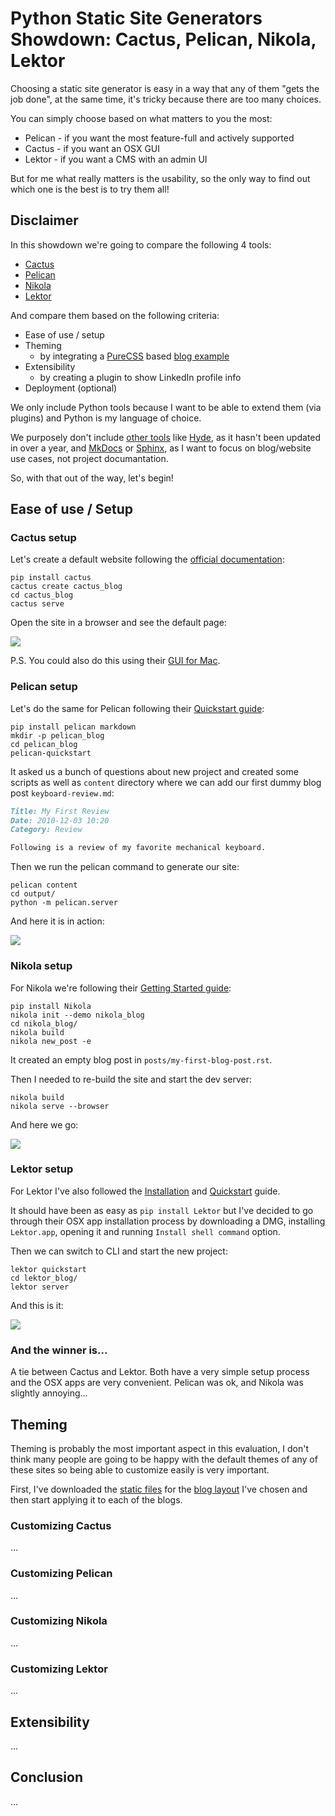 # Python Static Site Generators Showdown: Cactus, Pelican, Nikola, Lektor

Choosing a static site generator is easy in a way that any of them "gets the job done", 
at the same time, it's tricky because there are too many choices.
  
You can simply choose based on what matters to you the most:

* Pelican - if you want the most feature-full and actively supported
* Cactus - if you want an OSX GUI
* Lektor - if you want a CMS with an admin UI
 
But for me what really matters is the usability, so the only way to find out which one is the best is to try them all!

## Disclaimer

In this showdown we're going to compare the following 4 tools:

* [Cactus](https://github.com/eudicots/Cactus)
* [Pelican](https://github.com/getpelican/pelican)
* [Nikola](https://github.com/getnikola/nikola)
* [Lektor](https://github.com/lektor/lektor)

And compare them based on the following criteria:

* Ease of use / setup
* Theming
  * by integrating a [PureCSS](https://purecss.io/) based [blog example](https://purecss.io/layouts/blog/)
* Extensibility
  * by creating a plugin to show LinkedIn profile info
* Deployment (optional)
  
We only include Python tools because I want to be able to extend them (via plugins) and Python is my language of choice.

We purposely don't include [other tools](https://www.staticgen.com/) like [Hyde](http://hyde.github.io/), 
as it hasn't been updated in over a year, and [MkDocs](http://www.mkdocs.org/) or [Sphinx](http://www.sphinx-doc.org/), 
as I want to focus on blog/website use cases, not project documantation.

So, with that out of the way, let's begin!

## Ease of use / Setup

### Cactus setup

Let's create a default website following the [official documentation](https://github.com/eudicots/Cactus):

```commandline
pip install cactus
cactus create cactus_blog
cd cactus_blog
cactus serve
```

Open the site in a browser and see the default page:

![](https://www.evernote.com/l/AHRHrZvl5ANHZJyselR2vJ1iYyDTfRnuwH8B/image.png)

P.S. You could also do this using their [GUI for Mac](http://www.cactusformac.com/).

### Pelican setup

Let's do the same for Pelican following their [Quickstart guide](http://docs.getpelican.com/en/stable/quickstart.html):

```commandline
pip install pelican markdown
mkdir -p pelican_blog
cd pelican_blog
pelican-quickstart
```

It asked us a bunch of questions about new project and created some scripts 
as well as `content` directory where we can add our first dummy blog post `keyboard-review.md`:

```markdown
Title: My First Review
Date: 2010-12-03 10:20
Category: Review

Following is a review of my favorite mechanical keyboard.
```

Then we run the pelican command to generate our site:

```commandline
pelican content
cd output/
python -m pelican.server
```

And here it is in action:

![](https://www.evernote.com/l/AHQL3puW6V5BNLpTAvh7ojbYGAq3Y-56qGgB/image.png)

### Nikola setup

For Nikola we're following their [Getting Started guide](https://getnikola.com/getting-started.html):

```commandline
pip install Nikola
nikola init --demo nikola_blog
cd nikola_blog/
nikola build
nikola new_post -e
```

It created an empty blog post in `posts/my-first-blog-post.rst`.

Then I needed to re-build the site and start the dev server:

```commandline
nikola build
nikola serve --browser
```

And here we go:

![](https://www.evernote.com/l/AHRBbajZgrxIHLOazVcfjJKIafbAl0gczegB/image.png)

### Lektor setup

For Lektor I've also followed the [Installation](https://www.getlektor.com/docs/installation/) and [Quickstart](https://www.getlektor.com/docs/quickstart/) guide.

It should have been as easy as `pip install Lektor` but I've decided to go through their OSX app installation process 
by downloading a DMG, installing `Lektor.app`, opening it and running `Install shell command` option.

Then we can switch to CLI and start the new project:

```commandline
lektor quickstart
cd lektor_blog/
lektor server
```

And this is it:

![](https://www.evernote.com/l/AHQQAqgYz_ZGK4bLvCOrOmwmrI89q4JfQMgB/image.png)

### And the winner is...

A tie between Cactus and Lektor. 
Both have a very simple setup process and the OSX apps are very convenient.
Pelican was ok, and Nikola was slightly annoying...

## Theming

Theming is probably the most important aspect in this evaluation, 
I don't think many people are going to be happy with the default themes of any of these sites 
so being able to customize easily is very important.

First, I've downloaded the [static files](https://purecss.io/layouts/blog/download) 
for the [blog layout](https://purecss.io/layouts/blog/) I've chosen 
and then start applying it to each of the blogs.

### Customizing Cactus

...

### Customizing Pelican

...

### Customizing Nikola

...

### Customizing Lektor

...

## Extensibility

...

## Conclusion

...